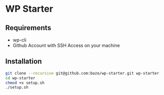 # WP Starter

## Requirements

* wp-cli
* Github Account with SSH Access on your machine

## Installation

```bash
git clone --recursive git@github.com:baze/wp-starter.git wp-starter
cd wp-starter
chmod +x setup.sh
./setup.sh
```